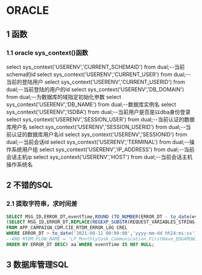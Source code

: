 # ORACLE

## 1 函数

### 1.1 oracle sys_context()函数

select sys_context('USERENV','CURRENT_SCHEMAID') from dual;--当前schema的id
select sys_context('USERENV','CURRENT_USER') from dual;--当前的登陆用户
select sys_context('USERENV','CURRENT_USERID') from dual;--当前登陆的用户的id
select sys_context('USERENV','DB_DOMAIN') from dual;--为数据库的域指定初始化参数
select sys_context('USERENV','DB_NAME') from dual;--数据库实例名
select sys_context('USERENV','ISDBA') from dual;--当前用户是否是以dba身份登录select sys_context('USERENV','SESSION_USER') from dual;--当前认证的数据库用户名
select sys_context('USERENV','SESSION_USERID') from dual;--当前认证的数据库用户名id
select sys_context('USERENV','SESSIONID') from dual;--当前会话id
select sys_context('USERENV','TERMINAL') from dual;--操作系统用户组
select sys_context('USERENV','IP_ADDRESS') from dual;--当前会话主机ip
select sys_context('USERENV','HOST') from dual;--当前会话主机操作系统名

## 2 不错的SQL

### 2.1 提取字符串，求时间差

```sql
SELECT MSG_ID,ERROR_DT,eventTime,ROUND (TO_NUMBER(ERROR_DT - to_date(eventTime,'yyyy-mm-dd hh24:mi:ss')) * 24 * 60 * 60) FROM 
(SELECT MSG_ID,ERROR_DT,REPLACE(REGEXP_SUBSTR(REQUEST_VARIABLES_STRING, '\d{4}-\d{2}-\d{2}T\d{2}:\d{2}:\d{2}'),'T',' ') eventTime
FROM APP_CAMPAIGN_CDM.CIE_RTDM_ERROR_LOG CREL
WHERE ERROR_DT > to_date('2021-08-11 00:00:00','yyyy-mm-dd hh24:mi:ss')
--AND RTDM_FLOW_NAME = 'LP_Monthlytask_Communication_FirstWave_EDGARQWI1VHAQASA'
ORDER BY ERROR_DT DESC) aa WHERE eventTime IS NOT NULL;
```

## 3 数据库管理SQL






